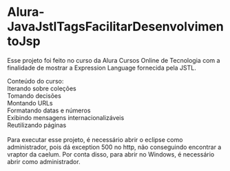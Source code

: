 # Alura-JavaJstlTagsFacilitarDesenvolvimentoJsp
Esse projeto foi feito no curso da Alura Cursos Online de Tecnologia com a finalidade de mostrar a Expression Language fornecida pela JSTL.

Conteúdo do curso:<br/>
Iterando sobre coleções<br/>
Tomando decisões<br/>
Montando URLs<br/>
Formatando datas e números<br/>
Exibindo mensagens internacionalizáveis<br/>
Reutilizando páginas
<br/>
<br/>
Para executar esse projeto, é necessário abrir o eclipse como administrador, pois dá exception 500 no http, não conseguindo encontrar a vraptor da caelum.
Por conta disso, para abrir no Windows, é necessário abrir como administrador.
